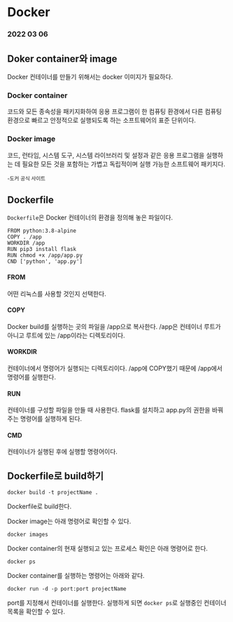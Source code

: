 # Docker

### **2022 03 06**

## Doker container와 image

Docker 컨테이너를 만들기 위해서는 docker 이미지가 필요하다.

### Docker container

코드와 모든 종속성을 패키지화하여 응용 프로그램이 한 컴퓨팅 환경에서 다른 컴퓨팅 환경으로 빠르고 안정적으로 실행되도록 하는 소프트웨어의 표준 단위이다.

### Docker image

코드, 런타임, 시스템 도구, 시스템 라이브러리 및 설정과 같은 응용 프로그램을 실행하는 데 필요한 모든 것을 포함하는 가볍고 독립적이며 실행 가능한 소프트웨어 패키지다.

<sub>-도커 공식 사이트</sub>

## Dockerfile

`Dockerfile`은 Docker 컨테이너의 환경을 정의해 놓은 파일이다.

```docker
FROM python:3.8-alpine
COPY . /app
WORKDIR /app
RUN pip3 install flask
RUN chmod +x /app/app.py
CND ['python', 'app.py']
```

#### FROM

어떤 리눅스를 사용할 것인지 선택한다.

#### COPY

Docker build를 실행하는 곳의 파일을 /app으로 복사한다. /app은 컨테이너 루트가 아니고 루트에 있는 /app이라는 디렉토리이다.

#### WORKDIR

컨테이너에서 명령어가 실행되는 디렉토리이다. /app에 COPY했기 때문에 /app에서 명령어를 실행한다.

#### RUN

컨테이너를 구성할 파일을 만들 때 사용한다. flask를 설치하고 app.py의 권한을 바꿔주는 명령어를 실행하게 된다.

#### CMD

컨테이너가 실행된 후에 실행할 명령어이다.

## Dockerfile로 build하기

```shell
docker build -t projectName .
```

Dockerfile로 build한다.

Docker image는 아래 명령어로 확인할 수 있다.

```shell
docker images
```

Docker container의 현재 실행되고 있는 프로세스 확인은 아래 명령어로 한다.

```shell
docker ps
```

Docker container를 실행하는 명령어는 아래와 같다.

```shell
docker run -d -p port:port projectName
```

port를 지정해서 컨테이너를 실행한다. 실행하게 되면 `docker ps`로 실행중인 컨테이너 목록을 확인할 수 있다.
